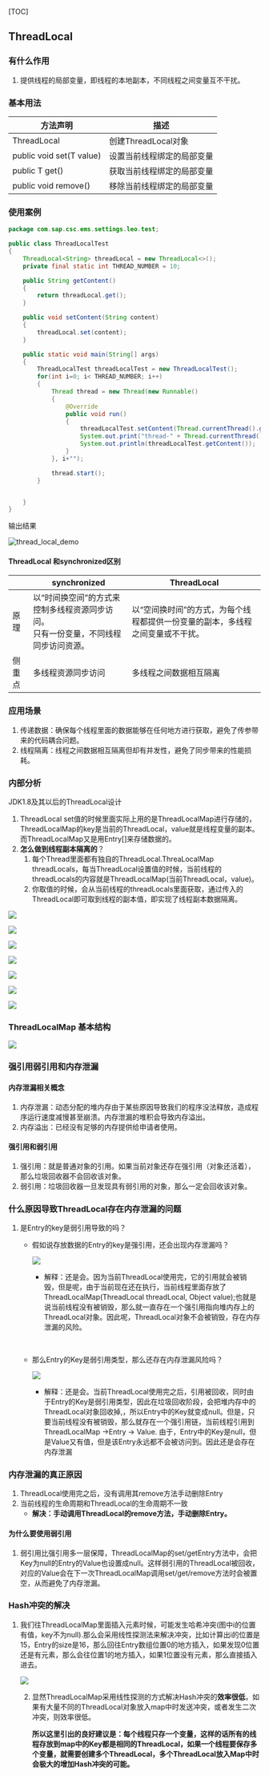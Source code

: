 [TOC]

## ThreadLocal

### 有什么作用

1. 提供线程的局部变量，即线程的本地副本，不同线程之间变量互不干扰。

### 基本用法

| 方法声明                     | 描述              |
| ------------------------ | --------------- |
| ThreadLocal              | 创建ThreadLocal对象 |
| public void set(T value) | 设置当前线程绑定的局部变量   |
| public T get()           | 获取当前线程绑定的局部变量   |
| public void remove()     | 移除当前线程绑定的局部变量   |

### 使用案例

```java
package com.sap.csc.ems.settings.leo.test;

public class ThreadLocalTest
{
    ThreadLocal<String> threadLocal = new ThreadLocal<>();
    private final static int THREAD_NUMBER = 10;

    public String getContent()
    {
        return threadLocal.get();
    }

    public void setContent(String content)
    {
        threadLocal.set(content);
    }

    public static void main(String[] args)
    {
        ThreadLocalTest threadLocalTest = new ThreadLocalTest();
        for(int i=0; i< THREAD_NUMBER; i++)
        {
            Thread thread = new Thread(new Runnable()
            {
                @Override
                public void run()
                {
                    threadLocalTest.setContent(Thread.currentThread().getName());
                    System.out.print("thread-" + Thread.currentThread().getName() + "\t");
                    System.out.println(threadLocalTest.getContent());
                }
            }, i+"");

            thread.start();
        }


    }
}

```

输出结果

![thread_local_demo](./resource/img/thread_local/thread_local_demo.png)

#### ThreadLocal 和synchronized区别

|      | synchronized                             | ThreadLocal                              |
| ---- | ---------------------------------------- | ---------------------------------------- |
| 原理   | 以“时间换空间”的方式来控制多线程资源同步访问。<br>只有一份变量，不同线程同步访问资源。 | 以“空间换时间”的方式，为每个线程都提供一份变量的副本，多线程之间变量或不干扰。 |
| 侧重点  | 多线程资源同步访问                                | 多线程之间数据相互隔离                              |

### 应用场景

1. 传递数据：确保每个线程里面的数据能够在任何地方进行获取，避免了传参带来的代码耦合问题。
2. 线程隔离：线程之间数据相互隔离但却有并发性，避免了同步带来的性能损耗。

### 内部分析

JDK1.8及其以后的ThreadLocal设计

1. ThreadLocal set值的时候里面实际上用的是ThreadLocalMap进行存储的，ThreadLocalMap的key是当前的ThreadLocal，value就是线程变量的副本。而ThreadLocalMap又是用Entry[]来存储数据的。
2. **怎么做到线程副本隔离的**？
   1. 每个Thread里面都有独自的ThreadLocal.ThreaLocalMap threadLocals，每当ThreadLocal设置值的时候，当前线程的threadLocals的内容就是ThreadLocalMap(当前ThreadLocal，value)。
   2. 你取值的时候，会从当前线程的threadLocals里面获取，通过传入的ThreadLocal即可取到线程的副本值，即实现了线程副本数据隔离。

![](./resource/img/thread_local/thread_local_code1.png)

![](./resource/img/thread_local/thread_local_code2.png)

![](./resource/img/thread_local/thread_local_code3.png)

![](./resource/img/thread_local/thread_local_code4.png)

![](./resource/img/thread_local/thread_local_code5.png)

![](./resource/img/thread_local/thread_local_code6.png)

![](./resource/img/thread_local/thread_local_code7.png)

### ThreadLocalMap 基本结构

![](./resource/img/thread_local/thread_local_map.png)

### 强引用弱引用和内存泄漏

#### 内存泄漏相关概念

1. 内存泄漏：动态分配的堆内存由于某些原因导致我们的程序没法释放，造成程序运行速度减慢甚至崩溃。内存泄漏的堆积会导致内存溢出。
2. 内存溢出：已经没有足够的内存提供给申请者使用。

#### 强引用和弱引用

1. 强引用：就是普通对象的引用。如果当前对象还存在强引用（对象还活着），那么垃圾回收器不会回收该对象。
2. 弱引用：垃圾回收器一旦发现具有弱引用的对象，那么一定会回收该对象。

### 什么原因导致ThreadLocal存在内存泄漏的问题

1. 是Entry的key是弱引用导致的吗？

   - 假如说存放数据的Entry的key是强引用，还会出现内存泄漏吗？

     ![](./resource/img/thread_local/thread_local_strong_reference.png)

     - 解释：还是会。因为当前ThreadLocal使用完，它的引用就会被销毁，但是呢，由于当前现在还在执行，当前线程里面存放了ThreadLocalMap(ThreadLocal threadLocal, Object value);也就是说当前线程没有被销毁，那么就一直存在一个强引用指向堆内存上的ThreadLocal对象。因此呢，ThreadLocal对象不会被销毁，存在内存泄漏的风险。

     ​


   - 那么Entry的Key是弱引用类型，那么还存在内存泄漏风险吗？

     ![](./resource/img/thread_local/thread_local_weak_reference.png)

     - 解释：还是会。当前ThreadLocal使用完之后，引用被回收，同时由于Entry的Key是弱引用类型，因此在垃圾回收阶段，会把堆内存中的ThreadLocal对象回收掉,，所以Entry中的Key就变成null。但是，只要当前线程没有被销毁，那么就存在一个强引用链，当前线程引用到ThreadLocalMap ->Entry -> Value. 由于，Entry中的Key是null，但是Value又有值，但是该Entry永远都不会被访问到。因此还是会存在内存泄漏

### 内存泄漏的真正原因

1. ThreadLocal使用完之后，没有调用其remove方法手动删除Entry
2. 当前线程的生命周期和ThreadLocal的生命周期不一致
   - **解决：手动调用ThreadLocal的remove方法，手动删除Entry。**

#### 为什么要使用弱引用

1. 弱引用比强引用多一层保障，ThreadLocalMap的set/getEntry方法中，会把Key为null的Entry的Value也设置成null。这样弱引用的ThreadLocal被回收，对应的Value会在下一次ThreadLocalMap调用set/get/remove方法时会被置空，从而避免了内存泄漏。



### Hash冲突的解决

1. 我们往ThreadLocalMap里面插入元素时候，可能发生哈希冲突(图中i的位置有值，key不为null).那么会采用线性探测法来解决冲突，比如计算出i的位置是15，Entry的size是16，那么回往Entry数组位置0的地方插入，如果发现0位置还是有元素，那么会往位置1的地方插入，如果1位置没有元素，那么直接插入进去。

   ![](./resource/img/thread_local/thread_local_hash_conflict.png)

   2. 显然ThreadLocalMap采用线性探测的方式解决Hash冲突的**效率很低**，如果有大量不同的ThreadLocal对象放入map中时发送冲突，或者发生二次冲突，则效率很低。

      **所以这里引出的良好建议是：每个线程只存一个变量，这样的话所有的线程存放到map中的Key都是相同的ThreadLocal，如果一个线程要保存多个变量，就需要创建多个ThreadLocal，多个ThreadLocal放入Map中时会极大的增加Hash冲突的可能。**
